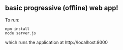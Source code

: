 ## basic progressive (offline) web app!

To run:
```
npm install
node server.js
```
which runs the application at http://localhost:8000
